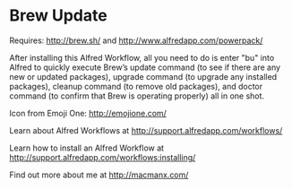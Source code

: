 Brew Update
================

Requires: http://brew.sh/ and http://www.alfredapp.com/powerpack/

After installing this Alfred Workflow, all you need to do is enter "bu" into Alfred to quickly execute Brew’s update command (to see if there are any new or updated packages), upgrade command (to upgrade any installed packages), cleanup command (to remove old packages), and doctor command (to confirm that Brew is operating properly) all in one shot.

Icon from Emoji One: http://emojione.com/

Learn about Alfred Workflows at http://support.alfredapp.com/workflows/

Learn how to install an Alfred Workflow at http://support.alfredapp.com/workflows:installing/

Find out more about me at http://macmanx.com/

